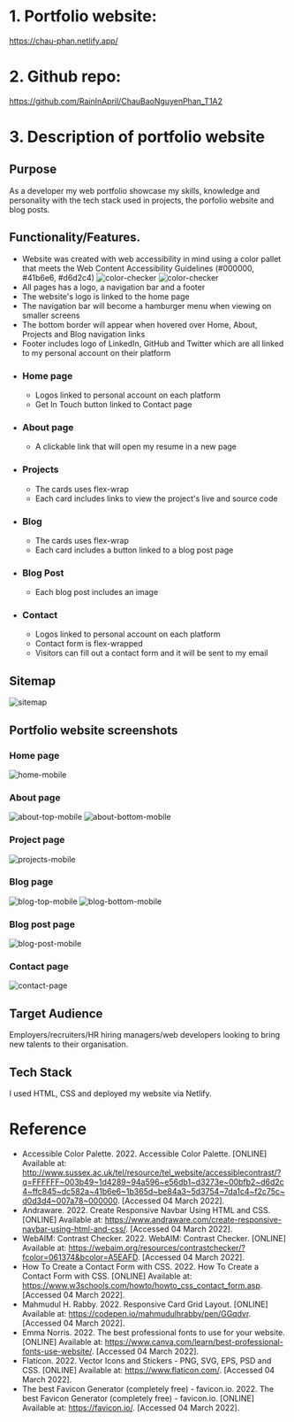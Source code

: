 # 1. Portfolio website:<br>
https://chau-phan.netlify.app/

# 2. Github repo:<br>
https://github.com/RainInApril/ChauBaoNguyenPhan_T1A2

# 3. Description of portfolio website
## Purpose
As a developer my web portfolio showcase my skills, knowledge and personality with the tech stack used in projects, the porfolio website and blog posts.
## Functionality/Features.
- Website was created with web accessibility in mind using a color pallet that meets the Web Content Accessibility Guidelines (#000000, #41b6e6, #d6d2c4)
![color-checker](docs/color-checker.PNG)
![color-checker](docs/color-checker-2.PNG)
- All pages has a logo, a navigation bar and a footer
- The website's logo is linked to the home page
- The navigation bar will become a hamburger menu when viewing on smaller screens
- The bottom border will appear when hovered over Home, About, Projects and Blog navigation links
- Footer includes logo of LinkedIn, GitHub and Twitter which are all linked to my personal account on their platform
- ### Home page
  - Logos linked to personal account on each platform
  - Get In Touch button linked to Contact page
- ### About page
  - A clickable link that will open my resume in a new page
- ### Projects
  - The cards uses flex-wrap
  - Each card includes links to view the project's live and source code
- ### Blog
  - The cards uses flex-wrap
  - Each card includes a button linked to a blog post page
- ### Blog Post
  - Each blog post includes an image
- ### Contact
  - Logos linked to personal account on each platform
  - Contact form is flex-wrapped
  - Visitors can fill out a contact form and it will be sent to my email
## Sitemap
![sitemap](docs/portfolio-website-sitemap.png)
## Portfolio website screenshots
### Home page
![home-mobile](docs/home-mobile.jpg)
### About page
![about-top-mobile](docs/about-top-mobile.jpg)
![about-bottom-mobile](docs/about-bottom-mobile.jpg)
### Project page
![projects-mobile](docs/projects-top-mobile.jpg)
### Blog page
![blog-top-mobile](docs/blog-top-mobile.jpg)
![blog-bottom-mobile](docs/blog-bottom-mobile.jpg)
### Blog post page
![blog-post-mobile](docs/blog-post-mobile.jpg)
### Contact page
![contact-page](docs/contact-mobile.jpg)

## Target Audience
Employers/recruiters/HR hiring managers/web developers looking to bring new talents to their organisation.

## Tech Stack
  I used HTML, CSS and deployed my website via Netlify.

# Reference
- Accessible Color Palette. 2022. Accessible Color Palette. [ONLINE] Available at: http://www.sussex.ac.uk/tel/resource/tel_website/accessiblecontrast/?q=FFFFFF~003b49~1d4289~94a596~e56db1~d3273e~00bfb2~d6d2c4~ffc845~dc582a~41b6e6~1b365d~be84a3~5d3754~7da1c4~f2c75c~d0d3d4~007a78~000000. [Accessed 04 March 2022].
- Andraware. 2022. Create Responsive Navbar Using HTML and CSS. [ONLINE] Available at: https://www.andraware.com/create-responsive-navbar-using-html-and-css/. [Accessed 04 March 2022].
- WebAIM: Contrast Checker. 2022. WebAIM: Contrast Checker. [ONLINE] Available at: https://webaim.org/resources/contrastchecker/?fcolor=061374&bcolor=A5EAFD. [Accessed 04 March 2022].
- How To Create a Contact Form with CSS. 2022. How To Create a Contact Form with CSS. [ONLINE] Available at: https://www.w3schools.com/howto/howto_css_contact_form.asp. [Accessed 04 March 2022].
- Mahmudul H. Rabby. 2022. Responsive Card Grid Layout. [ONLINE] Available at: https://codepen.io/mahmudulhrabby/pen/GGqdvr. [Accessed 04 March 2022].
- Emma Norris. 2022. The best professional fonts to use for your website. [ONLINE] Available at: https://www.canva.com/learn/best-professional-fonts-use-website/. [Accessed 04 March 2022].
- Flaticon. 2022. Vector Icons and Stickers - PNG, SVG, EPS, PSD and CSS. [ONLINE] Available at: https://www.flaticon.com/. [Accessed 04 March 2022].
- The best Favicon Generator (completely free) - favicon.io. 2022. The best Favicon Generator (completely free) - favicon.io. [ONLINE] Available at: https://favicon.io/. [Accessed 04 March 2022].
